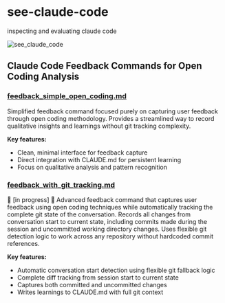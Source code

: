 # see-claude-code
inspecting and evaluating claude code

![see_claude_code](https://github.com/user-attachments/assets/8eb610eb-7062-4536-bdee-55d9aa0cfec5)

## Claude Code Feedback Commands for Open Coding Analysis

### [feedback_simple_open_coding.md](.claude/commands/feedback_simple_open_coding.md)  
Simplified feedback command focused purely on capturing user feedback through open coding methodology. Provides a streamlined way to record qualitative insights and learnings without git tracking complexity.

**Key features:**
- Clean, minimal interface for feedback capture
- Direct integration with CLAUDE.md for persistent learning
- Focus on qualitative analysis and pattern recognition

### [feedback_with_git_tracking.md](.claude/commands/feedback_with_git_tracking.md)
🚧 [in progress] 🚧 Advanced feedback command that captures user feedback using open coding techniques while automatically tracking the complete git state of the conversation. Records all changes from conversation start to current state, including commits made during the session and uncommitted working directory changes. Uses flexible git detection logic to work across any repository without hardcoded commit references.

**Key features:**
- Automatic conversation start detection using flexible git fallback logic
- Complete diff tracking from session start to current state  
- Captures both committed and uncommitted changes
- Writes learnings to CLAUDE.md with full git context

